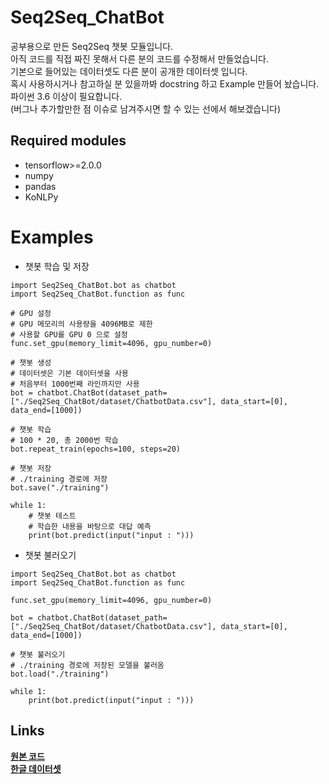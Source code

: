 # Seq2Seq_ChatBot
공부용으로 만든 Seq2Seq 챗봇 모듈입니다.  
아직 코드를 직접 짜진 못해서 다른 분의 코드를 수정해서 만들었습니다.  
기본으로 들어있는 데이터셋도 다른 분이 공개한 데이터셋 입니다.  
혹시 사용하시거나 참고하실 분 있을까봐 docstring 하고 Example 만들어 놨습니다.  
파이썬 3.6 이상이 필요합니다.   
(버그나 추가할만한 점 이슈로 남겨주시면 할 수 있는 선에서 해보겠습니다)

## Required modules
* tensorflow>=2.0.0 
* numpy
* pandas
* KoNLPy


# Examples
* 챗봇 학습 및 저장
```
import Seq2Seq_ChatBot.bot as chatbot
import Seq2Seq_ChatBot.function as func

# GPU 설정
# GPU 메모리의 사용량을 4096MB로 제한
# 사용할 GPU를 GPU 0 으로 설정
func.set_gpu(memory_limit=4096, gpu_number=0)

# 챗봇 생성
# 데이터셋은 기본 데이터셋을 사용
# 처음부터 1000번째 라인까지만 사용
bot = chatbot.ChatBot(dataset_path=["./Seq2Seq_ChatBot/dataset/ChatbotData.csv"], data_start=[0], data_end=[1000])

# 챗봇 학습
# 100 * 20, 총 2000번 학습
bot.repeat_train(epochs=100, steps=20)

# 챗봇 저장
# ./training 경로에 저장
bot.save("./training")

while 1:
    # 챗봇 테스트
    # 학습한 내용을 바탕으로 대답 예측
    print(bot.predict(input("input : ")))
```
* 챗봇 불러오기
```
import Seq2Seq_ChatBot.bot as chatbot
import Seq2Seq_ChatBot.function as func

func.set_gpu(memory_limit=4096, gpu_number=0)

bot = chatbot.ChatBot(dataset_path=["./Seq2Seq_ChatBot/dataset/ChatbotData.csv"], data_start=[0], data_end=[1000])

# 챗봇 불러오기
# ./training 경로에 저장된 모델을 불러옴
bot.load("./training")

while 1:
    print(bot.predict(input("input : ")))
```

## Links
[**원본 코드**](https://github.com/deepseasw/seq2seq_chatbot)  
[**한글 데이터셋**](https://github.com/songys/Chatbot_data)
